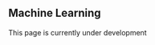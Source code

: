 <a id="top"></a>

<div id="ml-docs">
    <div class="collapsible">
        <div class="collapsible-header">
            <h2>Machine Learning</h2>
        </div>
        <div class="panel">
            This page is currently under development
        </div>
    </div>
</div>